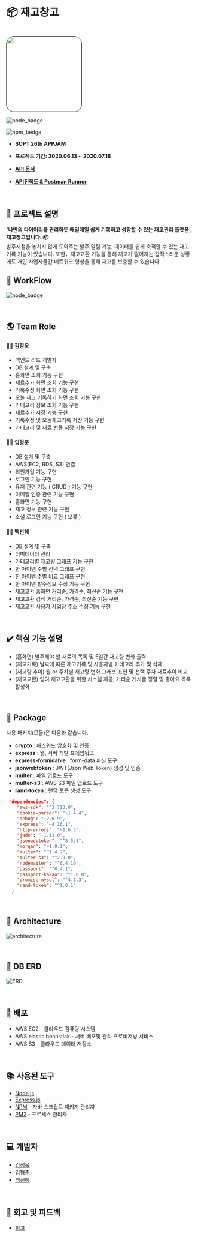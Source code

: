 # :package: 재고창고

<Br/>
<img style="border: 1px solid black !important; border-radius:20px; " src="https://github.com/InventoryBox/InventoryBox_Server/blob/master/img/logo.gif" width="200px" />
<br/>

![node_badge](https://img.shields.io/badge/node-%3E%3D%208.0.0-green)

![npm_bedge](https://img.shields.io/badge/npm-v6.10.1-blue)

* <b> SOPT 26th APPJAM

* 프로젝트 기간: 2020.06.13 ~ 2020.07.18

* [API 문서](https://github.com/InventoryBox/InventoryBox_Server/wiki)

* [API진척도 & Postman Runner](https://github.com/InventoryBox/InventoryBox_Server/blob/master/FinalSubmit.md)</b>


<br>

## :bookmark_tabs: 프로젝트 설명

<b>'나만의 다이어리를 관리하듯 매일매일 쉽게 기록하고 성장할 수 있는 재고관리 플랫폼', 재고창고입니다. :package: </b><br/>
발주시점을 놓치지 않게 도와주는 발주 알림 기능, 데이터를 쉽게 축적할 수 있는 재고 기록 기능이 있습니다. 또한，재고교환 기능을 통해 재고가 떨어지는 갑작스러운 상황에도 개인 사업자들간 네트워크 형성을 통해 재고를 보충할 수 있습니다.
 <br>

## :bookmark_tabs: WorkFlow

![node_badge](https://user-images.githubusercontent.com/63707317/86822421-92f7ea80-c0c6-11ea-965f-0d14951ce44e.png)

<br>

## :earth_americas: Team Role 

#### :surfing_man: 김정욱
 
* 백엔드 리드 개발자
* DB 설계 및 구축
* 홈화면 조회 기능 구현
* 재료추가 화면 조회 기능 구현
* 기록수정 화면 조회 기능 구현
* 오늘 재고 기록하기 화면 조회 기능 구현
* 카테고리 정보 조회 기능 구현
* 재료추가 저장 기능 구현
* 기록수정 및 오늘재고기록 저장 기능 구현
* 카테고리 및 재료 변동 저장 기능 구현

#### :surfing_man: 임형준

* DB 설계 및 구축
* AWS(EC2, RDS, S3) 연결
* 회원가입 기능 구현
* 로그인 기능 구현
* 유저 관련 기능 ( CRUD ) 기능 구현
* 이메일 인증 관련 기능 구현
* 홈화면 기능 구현
* 재고 정보 관련 기능 구현
* 소셜 로그인 기능 구현 ( 보류 )

#### :surfing_woman: 백선혜 

* DB 설계 및 구축
* 더미데이터 관리
* 카테고리별 재고량 그래프 기능 구현
* 한 아이템 주별 선택 그래프 구현
* 한 아이템 주별 비교 그래프 구현
* 한 아이템 발주정보 수정 기능 구현
* 재고교환 홈화면 거리순, 가격순, 최신순 기능 구현
* 재고교환 검색 거리순, 가격순, 최신순 기능 구현
* 재고교환 사용자 사업장 주소 수정 기능 구현

<br>

## :heavy_check_mark: 핵심 기능 설명
* (홈화면) 발주해야 할 재료의 목록 및 5일간 재고량 변화 출력
* (재고기록) 날짜에 따른 재고기록 및 사용자별 카테고리 추가 및 삭제
* (재고량 추이) 월 or 주차별 재고량 변화 그래프 표현 및 선택 주차 재료추이 비교
* (재고교환) 잉여 재고교환을 위한 시스템 제공, 거리순 게시글 정렬 및 좋아요 목록 활성화
<!--
* url로 해당 게시물의 썸네일, 제목, 소개 크롤링.
* 공유하기 버튼을 사용하여, 쉽게 공유하기 가능.
* 그룹 내 사용자들의 조회수 및 북마크수를 기반으로 Top3 게시물 추천.
* 회사 내에 게시물들을 정리하여 통계적 그래프로 시각화.
* 중복되지 않는 조직 코드 생성 -->

<br>

## :blue_book: Package

사용 패키지(모듈)은 다음과 같습니다.

* **crypto** : 패스워드 암호화 및 인증 
* **express** : 웹, 서버 개발 프레임워크
* **express-formidable** : form-data 파싱 도구
* **jsonwebtoken** : JWT(Json Web Token) 생성 및 인증 
* **multer** : 파일 업로드 도구
* **multer-s3** : AWS S3 파일 업로드 도구
* **rand-token** : 랜덤 토큰 생성 도구

``` json
 "dependencies": {
    "aws-sdk": "^2.713.0",
    "cookie-parser": "~1.4.4",
    "debug": "~2.6.9",
    "express": "~4.16.1",
    "http-errors": "~1.6.3",
    "jade": "~1.11.0",
    "jsonwebtoken": "^8.5.1",
    "morgan": "~1.9.1",
    "multer": "^1.4.2",
    "multer-s3": "^2.9.0",
    "nodemailer": "^6.4.10",
    "passport": "^0.4.1",
    "passport-kakao": "^1.0.0",
    "promise-mysql": "^4.1.3",
    "rand-token": "^1.0.1"
  }
```

<br>

## :green_book: Architecture

![architecture](https://raw.githubusercontent.com/InventoryBox/InventoryBox_Server/master/img/architecture.png)

  

<br>

## :orange_book: DB ERD

![ERD](https://github.com/InventoryBox/InventoryBox_Server/blob/master/img/ERD.JPG)

<br>

## :closed_book: 배포

* AWS EC2 - 클라우드 컴퓨팅 시스템
* AWS elastic beanstlak - 서버 배포및 관리 프로비저닝 서비스
* AWS S3 - 클라우드 데이터 저장소
<!-- * Docker - 컨테이너 기반 가상화 소프트웨어 플랫폼
* Nginx - 프록시 서버 (보안 향상 및 캐시를 활용한 전송 속도 향상) -->

<br>

## :books: 사용된 도구 

* [Node.js](https://nodejs.org/ko/)
* [Express.js](http://expressjs.com/ko/) 
* [NPM](https://rometools.github.io/rome/) - 자바 스크립트 패키지 관리자
* [PM2](http://pm2.keymetrics.io/) - 프로세스 관리자
<!--* [Docker](https://www.docker.com/) - 컨테이너 기반 가상화 플랫폼
* [Nginx](https://www.nginx.com/) - 웹 서버 소프트웨어(프록시 서버용) -->

<br>

## :computer: 개발자

* [김정욱](https://github.com/neity16)
* [임형준](https://github.com/camel-man-ims)
* [백선혜](https://github.com/100sun)

<br>

## :office: 회고 및 피드백

* [회고](https://github.com/InventoryBox/InventoryBox_Server/wiki/%ED%9A%8C%EA%B3%A0-%EB%B0%8F-%ED%94%BC%EB%93%9C%EB%B0%B1)



